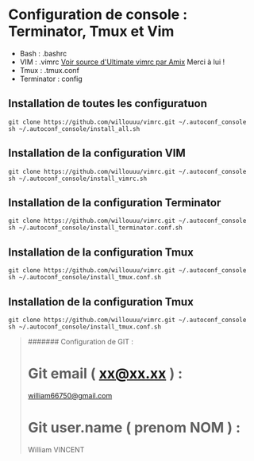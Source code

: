 # Configuration de console : Terminator, Tmux et Vim
     
* Bash : .bashrc
* VIM : .vimrc [Voir source d'Ultimate vimrc par Amix](https://github.com/amix/vimrc/) Merci à lui !
* Tmux : .tmux.conf 
* Terminator : config 


## Installation de toutes les configuratuon
   
    git clone https://github.com/willouuu/vimrc.git ~/.autoconf_console
    sh ~/.autoconf_console/install_all.sh


## Installation de la configuration VIM 

    git clone https://github.com/willouuu/vimrc.git ~/.autoconf_console
    sh ~/.autoconf_console/install_vimrc.sh

## Installation de la configuration Terminator

    git clone https://github.com/willouuu/vimrc.git ~/.autoconf_console
    sh ~/.autoconf_console/install_terminator.conf.sh


## Installation de la configuration Tmux

    git clone https://github.com/willouuu/vimrc.git ~/.autoconf_console
    sh ~/.autoconf_console/install_tmux.conf.sh
 
## Installation de la configuration Tmux
   
    git clone https://github.com/willouuu/vimrc.git ~/.autoconf_console
    sh ~/.autoconf_console/install_tmux.conf.sh

> ####### Configuration de GIT : 
> # Git email ( xx@xx.xx ) : 
> william66750@gmail.com
> # Git user.name ( prenom NOM ) : 
> William VINCENT

